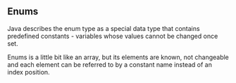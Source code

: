 ## Enums
Java describes the enum type as a special data type that contains predefined constants - variables whose values cannot be changed once set.

Enums is a little bit like an array, but its elements are known, not changeable and each element can be referred to by a constant name instead of an index position.